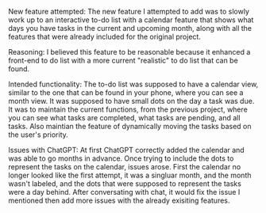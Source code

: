 New feature attempted: 
The new feature I attempted to add was to slowly work up to an interactive to-do list with a calendar feature that shows what days you have tasks in the current and upcoming month, along with all the features that were already included for the original project. 

Reasoning: 
I believed this feature to be reasonable because it enhanced a front-end to do list with a more current "realistic" to do list that can be found.

Intended functionality: 
The to-do list was supposed to have a calendar view, similar to the one that can be found in your phone, where you can see a month view. It was supposed to have small dots on the day a task was due. It was to maintain the current functions, from the previous project, where you can see what tasks are completed, what tasks are pending, and all tasks. Also maintian the feature of dynamically moving the tasks based on the user's priority. 

Issues with ChatGPT: 
At first ChatGPT correctly added the calendar and was able to go months in advance. Once trying to include the dots to represent the tasks on the calendar, issues arose. First the calendar no longer looked like the first attempt, it was a singluar month, and the month wasn't labeled, and the dots that were supposed to represent the tasks were a day behind. After conversating with chat, it would fix the issue I mentioned then add more issues with the already exisiting features. 